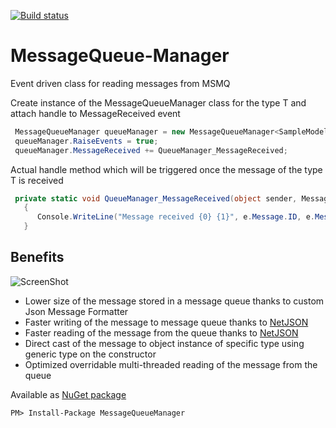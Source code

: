 [![Build status](https://ci.appveyor.com/api/projects/status/github/dejanstojanovic/MessageQueue-Manager?branch=master&svg=true)](https://ci.appveyor.com/project/dejanstojanovic/MessageQueue-Manager/branch/master)

# MessageQueue-Manager
Event driven class for reading messages from MSMQ

Create instance of the MessageQueueManager class for the type T and attach handle to MessageReceived event

```csharp
 MessageQueueManager queueManager = new MessageQueueManager<SampleModel>(@".\private$\TestQueue");
 queueManager.RaiseEvents = true;
 queueManager.MessageReceived += QueueManager_MessageReceived;
```


Actual handle method which will be triggered once the message of the type T is received
```csharp
 private static void QueueManager_MessageReceived(object sender, MessageReceivedEventArgs<SampleModel> e)
   {
      Console.WriteLine("Message received {0} {1}", e.Message.ID, e.Message.TimeCreated.ToString("yyyy-MM-dd HH:mm:ss.fff"));
   }
```

## Benefits

![ScreenShot](http://dejanstojanovic.net/media/114939/performances.png)

- Lower size of the message stored in a message queue thanks to custom Json Message Formatter
- Faster writing of the message to message queue thanks to [NetJSON](https://github.com/rpgmaker/NetJSON)
- Faster reading of the message from the queue thanks to [NetJSON](https://github.com/rpgmaker/NetJSON)
- Direct cast of the message to object instance of specific type using generic type on the constructor
- Optimized overridable multi-threaded reading of the message from the queue

Available as [NuGet package](https://www.nuget.org/packages/MessageQueueManager/)
```
PM> Install-Package MessageQueueManager
```
